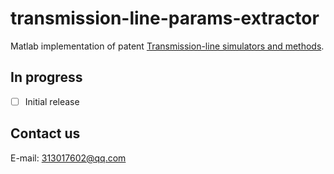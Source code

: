 # transmission-line-params-extractor

Matlab implementation of patent [Transmission-line simulators and methods](https://patents.google.com/patent/US8892414B1/en).

## In progress

- [ ] Initial release

## Contact us

E-mail: 313017602@qq.com
